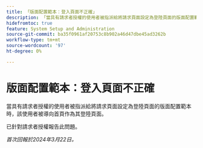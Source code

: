 ```yaml
---
title: 「版面配置範本：登入頁面不正確」
description: 「當具有請求者授權的使用者被指派給將請求頁面設定為登陸頁面的版面配置範本時，該使用者被導向首頁作為其登陸頁面。」
hidefromtoc: true
feature: System Setup and Administration
source-git-commit: ba35f0961af20753c8b902a46d47dbe45ad3262b
workflow-type: tm+mt
source-wordcount: '97'
ht-degree: 0%

---
```



# 版面配置範本：登入頁面不正確

當具有請求者授權的使用者被指派給將請求頁面設定為登陸頁面的版面配置範本時，該使用者被導向首頁作為其登陸頁面。

已針對請求者授權報告此問題。

_首次回報於2024年3月22日。_

